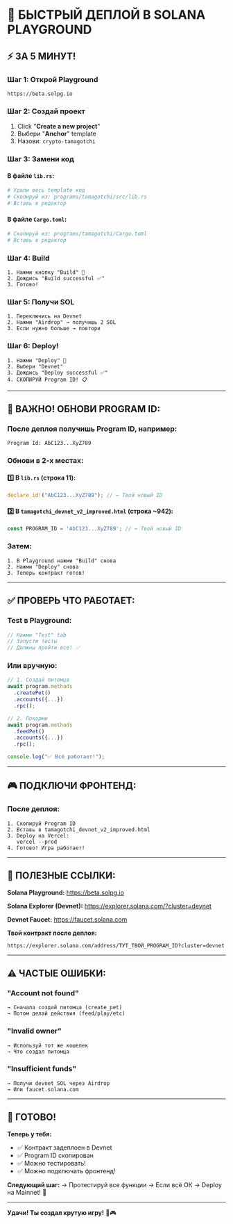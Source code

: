 # 🚀 БЫСТРЫЙ ДЕПЛОЙ В SOLANA PLAYGROUND

## ⚡ ЗА 5 МИНУТ!

### **Шаг 1: Открой Playground**
```
https://beta.solpg.io
```

### **Шаг 2: Создай проект**
1. Click "**Create a new project**"
2. Выбери "**Anchor**" template
3. Назови: `crypto-tamagotchi`

### **Шаг 3: Замени код**

#### В файле `lib.rs`:
```bash
# Удали весь template код
# Скопируй из: programs/tamagotchi/src/lib.rs
# Вставь в редактор
```

#### В файле `Cargo.toml`:
```bash
# Скопируй из: programs/tamagotchi/Cargo.toml
# Вставь в редактор
```

### **Шаг 4: Build**
```
1. Нажми кнопку "Build" 🔨
2. Дождись "Build successful ✅"
3. Готово!
```

### **Шаг 5: Получи SOL**
```
1. Переключись на Devnet
2. Нажми "Airdrop" → получишь 2 SOL
3. Если нужно больше → повтори
```

### **Шаг 6: Deploy!**
```
1. Нажми "Deploy" 🚀
2. Выбери "Devnet"
3. Дождись "Deploy successful ✅"
4. СКОПИРУЙ Program ID! 📋
```

---

## 📝 **ВАЖНО! ОБНОВИ PROGRAM ID:**

### После деплоя получишь Program ID, например:
```
Program Id: AbC123...XyZ789
```

### Обнови в 2-х местах:

#### 1️⃣ В `lib.rs` (строка 11):
```rust
declare_id!("AbC123...XyZ789"); // ← Твой новый ID
```

#### 2️⃣ В `tamagotchi_devnet_v2_improved.html` (строка ~942):
```javascript
const PROGRAM_ID = 'AbC123...XyZ789'; // ← Твой новый ID
```

### Затем:
```
1. В Playground нажми "Build" снова
2. Нажми "Deploy" снова
3. Теперь контракт готов!
```

---

## ✅ **ПРОВЕРЬ ЧТО РАБОТАЕТ:**

### Test в Playground:
```typescript
// Нажми "Test" tab
// Запусти тесты
// Должны пройти все! ✅
```

### Или вручную:
```javascript
// 1. Создай питомца
await program.methods
  .createPet()
  .accounts({...})
  .rpc();

// 2. Покорми
await program.methods
  .feedPet()
  .accounts({...})
  .rpc();

console.log("✅ Всё работает!");
```

---

## 🎮 **ПОДКЛЮЧИ ФРОНТЕНД:**

### После деплоя:
```
1. Скопируй Program ID
2. Вставь в tamagotchi_devnet_v2_improved.html
3. Deploy на Vercel:
   vercel --prod
4. Готово! Игра работает!
```

---

## 🔗 **ПОЛЕЗНЫЕ ССЫЛКИ:**

**Solana Playground:**
https://beta.solpg.io

**Solana Explorer (Devnet):**
https://explorer.solana.com/?cluster=devnet

**Devnet Faucet:**
https://faucet.solana.com

**Твой контракт после деплоя:**
```
https://explorer.solana.com/address/ТУТ_ТВОЙ_PROGRAM_ID?cluster=devnet
```

---

## ⚠️ **ЧАСТЫЕ ОШИБКИ:**

### "Account not found"
```
→ Сначала создай питомца (create_pet)
→ Потом делай действия (feed/play/etc)
```

### "Invalid owner"
```
→ Используй тот же кошелек
→ Что создал питомца
```

### "Insufficient funds"
```
→ Получи devnet SOL через Airdrop
→ Или faucet.solana.com
```

---

## 🎉 **ГОТОВО!**

**Теперь у тебя:**
- ✅ Контракт задеплоен в Devnet
- ✅ Program ID скопирован
- ✅ Можно тестировать!
- ✅ Можно подключать фронтенд!

**Следующий шаг:**
→ Протестируй все функции
→ Если всё ОК → Deploy на Mainnet! 🚀

---

**Удачи! Ты создал крутую игру!** 💎🎮








